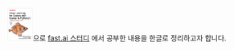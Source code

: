 <img src="images/thisbookcover.jpg" width="10%" height="10%" title="thisbookcover" alt="이 책"></img>으로 [fast.ai 스터디](https://github.com/fast-ai-kr/fast-ai-study/) 에서 공부한 내용을 한글로 정리하고자 합니다.
